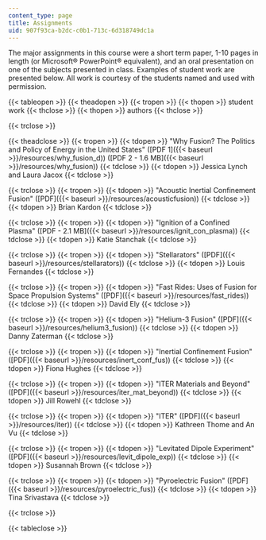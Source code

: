 ```yaml
---
content_type: page
title: Assignments
uid: 907f93ca-b2dc-c0b1-713c-6d318749dc1a
---
```


The major assignments in this course were a short term paper, 1-10 pages in length (or Microsoft® PowerPoint® equivalent), and an oral presentation on one of the subjects presented in class. Examples of student work are presented below. All work is courtesy of the students named and used with permission.

{{< tableopen >}}
{{< theadopen >}}
{{< tropen >}}
{{< thopen >}}
student work
{{< thclose >}}
{{< thopen >}}
authors
{{< thclose >}}

{{< trclose >}}

{{< theadclose >}}
{{< tropen >}}
{{< tdopen >}}
"Why Fusion? The Politics and Policy of Energy in the United States" ([PDF 1]({{< baseurl >}}/resources/why_fusion_d)) ([PDF 2 - 1.6 MB]({{< baseurl >}}/resources/why_fusion))
{{< tdclose >}}
{{< tdopen >}}
Jessica Lynch and Laura Jacox
{{< tdclose >}}

{{< trclose >}}
{{< tropen >}}
{{< tdopen >}}
"Acoustic Inertial Confinement Fusion" ([PDF]({{< baseurl >}}/resources/acousticfusion))
{{< tdclose >}}
{{< tdopen >}}
Brian Kardon
{{< tdclose >}}

{{< trclose >}}
{{< tropen >}}
{{< tdopen >}}
"Ignition of a Confined Plasma" ([PDF - 2.1 MB]({{< baseurl >}}/resources/ignit_con_plasma))
{{< tdclose >}}
{{< tdopen >}}
Katie Stanchak
{{< tdclose >}}

{{< trclose >}}
{{< tropen >}}
{{< tdopen >}}
"Stellarators" ([PDF]({{< baseurl >}}/resources/stellarators))
{{< tdclose >}}
{{< tdopen >}}
Louis Fernandes
{{< tdclose >}}

{{< trclose >}}
{{< tropen >}}
{{< tdopen >}}
"Fast Rides: Uses of Fusion for Space Propulsion Systems" ([PDF]({{< baseurl >}}/resources/fast_rides))
{{< tdclose >}}
{{< tdopen >}}
David Ely
{{< tdclose >}}

{{< trclose >}}
{{< tropen >}}
{{< tdopen >}}
"Helium-3 Fusion" ([PDF]({{< baseurl >}}/resources/helium3_fusion))
{{< tdclose >}}
{{< tdopen >}}
Danny Zaterman
{{< tdclose >}}

{{< trclose >}}
{{< tropen >}}
{{< tdopen >}}
"Inertial Confinement Fusion" ([PDF]({{< baseurl >}}/resources/inert_conf_fus))
{{< tdclose >}}
{{< tdopen >}}
Fiona Hughes
{{< tdclose >}}

{{< trclose >}}
{{< tropen >}}
{{< tdopen >}}
"ITER Materials and Beyond" ([PDF]({{< baseurl >}}/resources/iter_mat_beyond))
{{< tdclose >}}
{{< tdopen >}}
Jill Rowehl
{{< tdclose >}}

{{< trclose >}}
{{< tropen >}}
{{< tdopen >}}
"ITER" ([PDF]({{< baseurl >}}/resources/iter))
{{< tdclose >}}
{{< tdopen >}}
Kathreen Thome and An Vu
{{< tdclose >}}

{{< trclose >}}
{{< tropen >}}
{{< tdopen >}}
"Levitated Dipole Experiment" ([PDF]({{< baseurl >}}/resources/levit_dipole_exp))
{{< tdclose >}}
{{< tdopen >}}
Susannah Brown
{{< tdclose >}}

{{< trclose >}}
{{< tropen >}}
{{< tdopen >}}
"Pyroelectric Fusion" ([PDF]({{< baseurl >}}/resources/pyroelectric_fus))
{{< tdclose >}}
{{< tdopen >}}
Tina Srivastava
{{< tdclose >}}

{{< trclose >}}

{{< tableclose >}}